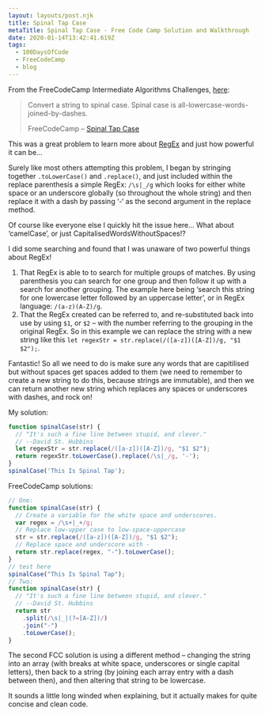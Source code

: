 ```yaml
---
layout: layouts/post.njk
title: Spinal Tap Case
metaTitle: Spinal Tap Case - Free Code Camp Solution and Walkthrough
date: 2020-01-14T13:42:41.619Z
tags:
  - 100DaysOfCode
  - FreeCodeCamp
  - blog
---
```

From the FreeCodeCamp Intermediate Algorithms Challenges, [here](https://www.freecodecamp.org/learn/javascript-algorithms-and-data-structures/intermediate-algorithm-scripting/spinal-tap-case):

> Convert a string to spinal case. Spinal case is all-lowercase-words-joined-by-dashes.
> 
> FreeCodeCamp – [Spinal Tap Case](https://www.freecodecamp.org/learn/javascript-algorithms-and-data-structures/intermediate-algorithm-scripting/spinal-tap-case)

This was a great problem to learn more about [RegEx](https://en.m.wikipedia.org/wiki/Regular_expression) and just how powerful it can be…

Surely like most others attempting this problem, I began by stringing together `.toLowerCase()` and `.replace()`, and just included within the replace parenthesis a simple RegEx: `/\s|_/g` which looks for either white space or an underscore globally (so throughout the whole string) and then replace it with a dash by passing ‘-‘ as the second argument in the replace method.

Of course like everyone else I quickly hit the issue here… What about ‘camelCase’, or just CapitalisedWordsWithoutSpaces!?

I did some searching and found that I was unaware of two powerful things about RegEx!

1.  That RegEx is able to to search for multiple groups of matches. By using parenthesis you can search for one group and then follow it up with a search for another grouping. The example here being ‘search this string for one lowercase letter followed by an uppercase letter’, or in RegEx language: `/(a-z)(A-Z)/g`.
2.  That the RegEx created can be referred to, and re-substituted back into use by using `$1`, or `$2` – with the number referring to the grouping in the original RegEx. So in this example we can replace the string with a new string like this `let regexStr = str.replace(/([a-z])([A-Z])/g, "$1 $2");`.

Fantastic! So all we need to do is make sure any words that are capitilised but without spaces get spaces added to them (we need to remember to create a new string to do this, because strings are immutable), and then we can return another new string which replaces any spaces or underscores with dashes, and rock on!

My solution:

```javascript
function spinalCase(str) {
  // "It's such a fine line between stupid, and clever."
  // --David St. Hubbins
  let regexStr = str.replace(/([a-z])([A-Z])/g, "$1 $2");
  return regexStr.toLowerCase().replace(/\s|_/g, '-');
}
spinalCase('This Is Spinal Tap');
```

FreeCodeCamp solutions:

```javascript
// One:
function spinalCase(str) {
  // Create a variable for the white space and underscores.
  var regex = /\s+|_+/g;
  // Replace low-upper case to low-space-uppercase
  str = str.replace(/([a-z])([A-Z])/g, "$1 $2");
  // Replace space and underscore with -
  return str.replace(regex, "-").toLowerCase();
}
// test here
spinalCase("This Is Spinal Tap");
// Two:
function spinalCase(str) {
  // "It's such a fine line between stupid, and clever."
  // --David St. Hubbins
  return str
    .split(/\s|_|(?=[A-Z])/)
    .join("-")
    .toLowerCase();
}
```
The second FCC solution is using a different method – changing the string into an array (with breaks at white space, underscores or single capital letters), then back to a string (by joining each array entry with a dash between then), and then altering that string to be lowercase.

It sounds a little long winded when explaining, but it actually makes for quite concise and clean code.